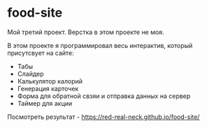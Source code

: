 # food-site

Мой третий проект.
Верстка в этом проекте не моя.

В этом проекте я программировал весь интерактив, который присутсвует на сайте:
- Табы
- Слайдер
- Калькулятор калорий
- Генерация карточек
- Форма для обратной свзяи и отправка данных на сервер
- Таймер для акции

Посмотреть результат - https://red-real-neck.github.io/food-site/
